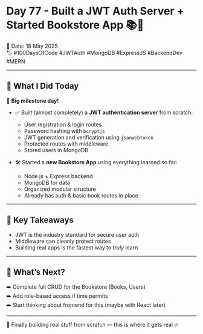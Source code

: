 # Day 77 - Built a JWT Auth Server + Started Bookstore App 📚🔐

📅 Date: 18 May 2025  
🏷️ #100DaysOfCode #JWTAuth #MongoDB #ExpressJS #BackendDev #MERN

--- 

## 📘 What I Did Today

🚀 **Big milestone day!**

- ✅ Built (almost completely) a **JWT authentication server** from scratch:
  - User registration & login routes
  - Password hashing with `bcryptjs`
  - JWT generation and verification using `jsonwebtoken`
  - Protected routes with middleware
  - Stored users in MongoDB

- 🛠️ Started a **new Bookstore App** using everything learned so far:
  - Node.js + Express backend
  - MongoDB for data
  - Organized modular structure
  - Already has auth & basic book routes in place

---

## 🧠 Key Takeaways

- JWT is the industry standard for secure user auth
- Middleware can cleanly protect routes
- Building real apps is the fastest way to *truly* learn

---

## 🔁 What’s Next?

➡️ Complete full CRUD for the Bookstore (Books, Users)  
➡️ Add role-based access if time permits  
➡️ Start thinking about frontend for this (maybe with React later)

---

📌 Finally building real stuff from scratch — this is where it gets real 🔥
